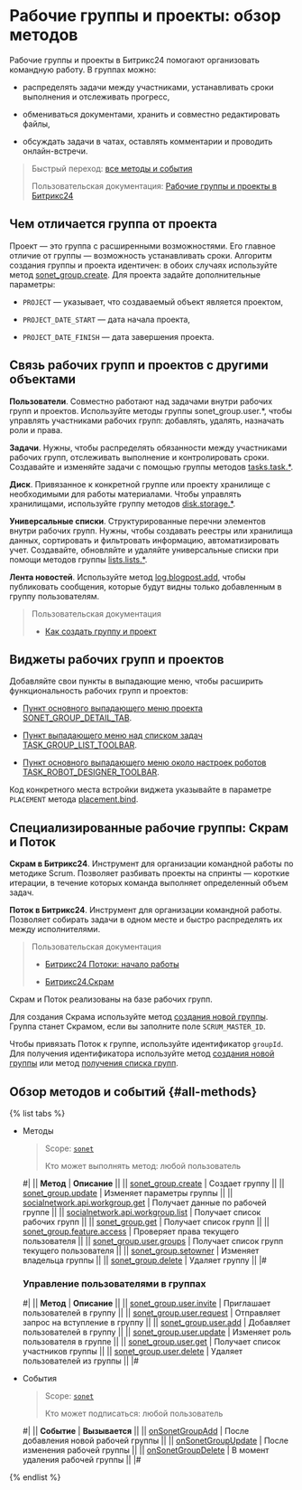 # Рабочие группы и проекты: обзор методов

Рабочие группы и проекты в Битрикс24 помогают организовать командную работу. В группах можно:

-  распределять задачи между участниками, устанавливать сроки выполнения и отслеживать прогресс,

-  обмениваться документами, хранить и совместно редактировать файлы,

-  обсуждать задачи в чатах, оставлять комментарии и проводить онлайн-встречи.

> Быстрый переход: [все методы и события](#all-methods)
>
> Пользовательская документация: [Рабочие группы и проекты в Битрикс24](https://helpdesk.bitrix24.ru/open/24491358/)

## Чем отличается группа от проекта

Проект — это группа с расширенными возможностями. Его главное отличие от группы — возможность устанавливать сроки. Алгоритм создания группы и проекта идентичен: в обоих случаях используйте метод [sonet_group.create](https://apidocs.bitrix24.ru/api-reference/sonet-group/sonet-group-create.html). Для проекта задайте дополнительные параметры:

-  `PROJECT` — указывает, что создаваемый объект является проектом,

-  `PROJECT_DATE_START` — дата начала проекта,

-  `PROJECT_DATE_FINISH` — дата завершения проекта.
  
## Связь рабочих групп и проектов с другими объектами

**Пользователи**. Совместно работают над задачами внутри рабочих групп и проектов. Используйте методы группы sonet_group.user.\*, чтобы управлять участниками рабочих групп: добавлять, удалять, назначать роли и права.

**Задачи**. Нужны, чтобы распределять обязанности между участниками рабочих групп, отслеживать выполнение и контролировать сроки. Создавайте и изменяйте задачи с помощью группы методов [tasks.task.\*](https://apidocs.bitrix24.ru/api-reference/tasks/index.html).

**Диск**. Привязанное к конкретной группе или проекту хранилище с необходимыми для работы материалами. Чтобы управлять хранилищами, используйте группу методов [disk.storage.\*](https://apidocs.bitrix24.ru/api-reference/disk/storage/index.html).

**Универсальные списки**. Структурированные перечни элементов внутри рабочих групп. Нужны, чтобы создавать реестры или хранилища данных, сортировать и фильтровать информацию, автоматизировать учет. Создавайте, обновляйте и удаляйте универсальные списки при помощи методов группы [lists.lists.\*](https://apidocs.bitrix24.ru/api-reference/lists/lists/index.html).

**Лента новостей**. Используйте метод [log.blogpost.add](https://apidocs.bitrix24.ru/api-reference/log/log-blogpost-add.html), чтобы публиковать сообщения, которые будут видны только добавленным в группу пользователям.

> Пользовательская документация
>
> - [Как создать группу и проект](https://helpdesk.bitrix24.ru/open/22699004/)

## Виджеты рабочих групп и проектов

Добавляйте свои пункты в выпадающие меню, чтобы расширить функциональность рабочих групп и проектов:

-  [Пункт основного выпадающего меню проекта SONET_GROUP_DETAIL_TAB](https://apidocs.bitrix24.ru/api-reference/widgets/workgroups/index.html).

-  [Пункт выпадающего меню над списком задач TASK_GROUP_LIST_TOOLBAR](https://apidocs.bitrix24.ru/api-reference/widgets/workgroups/toolbar.html).

-  [Пункт основного выпадающего меню около настроек роботов TASK_ROBOT_DESIGNER_TOOLBAR](https://apidocs.bitrix24.ru/api-reference/widgets/workgroups/robot-designer-toolbar.html).

Код конкретного места встройки виджета указывайте в параметре `PLACEMENT` метода [placement.bind](https://apidocs.bitrix24.ru/api-reference/widgets/placement-bind.html).

## Специализированные рабочие группы: Скрам и Поток

**Скрам в Битрикс24**. Инструмент для организации командной работы по методике Scrum. Позволяет разбивать проекты на спринты — короткие итерации, в течение которых команда выполняет определенный объем задач.

**Поток в Битрикс24**. Инструмент для организации командной работы. Позволяет собирать задачи в одном месте и быстро распределять их между исполнителями.

> Пользовательская документация
> 
> - [Битрикс24 Потоки: начало работы](https://helpdesk.bitrix24.ru/open/21307026/?sphrase_id=145628976)
> 
> - [Битрикс24.Скрам](https://helpdesk.bitrix24.ru/open/13660630/?sphrase_id=145628940)

Скрам и Поток реализованы на базе рабочих групп.

Для создания Скрама используйте метод [создания новой группы](https://apidocs.bitrix24.ru/api-reference/sonet-group/sonet-group-create.html). Группа станет Скрамом, если вы заполните поле `SCRUM_MASTER_ID`.

Чтобы привязать Поток к группе, используйте идентификатор `groupId`. Для получения идентификатора используйте метод [создания новой группы](https://apidocs.bitrix24.ru/api-reference/sonet-group/sonet-group-create.html) или метод [получения списка групп](https://apidocs.bitrix24.ru/api-reference/sonet-group/socialnetwork-api-workgroup-list.html).

## Обзор методов и событий {#all-methods}

{% list tabs %}

- Методы

    > Scope: [`sonet`](../../scopes/permissions.md)
    >
    > Кто может выполнять метод: любой пользователь

    #|
    || **Метод**                        | **Описание**                                ||
    || [sonet_group.create](https://apidocs.bitrix24.ru/api-reference/sonet-group/sonet-group-create.html)              | Создает группу                              ||
    || [sonet_group.update](https://apidocs.bitrix24.ru/api-reference/sonet-group/sonet-group-update.html)               | Изменяет параметры группы                   ||
    || [socialnetwork.api.workgroup.get](https://apidocs.bitrix24.ru/api-reference/sonet-group/socialnetwork-api-workgroup-get.html)  | Получает данные по рабочей группе           ||
    || [socialnetwork.api.workgroup.list](https://apidocs.bitrix24.ru/api-reference/sonet-group/socialnetwork-api-workgroup-list.html) | Получает список рабочих групп               ||
    || [sonet_group.get](https://apidocs.bitrix24.ru/api-reference/sonet-group/sonet-group-get.html)                  | Получает список групп                       ||
    || [sonet_group.feature.access](https://apidocs.bitrix24.ru/api-reference/sonet-group/sonet-group-feature-access.html)       | Проверяет права текущего пользователя       ||
    || [sonet_group.user.groups](https://apidocs.bitrix24.ru/api-reference/sonet-group/sonet-group-user-groups.html)          | Получает список групп текущего пользователя ||
    || [sonet_group.setowner](https://apidocs.bitrix24.ru/api-reference/sonet-group/sonet-group-setowner.html)             | Изменяет владельца группы                   ||
    || [sonet_group.delete](https://apidocs.bitrix24.ru/api-reference/sonet-group/sonet-group-delete.html)               | Удаляет группу                              ||
    |#

    ### Управление пользователями в группах
    #|
    || **Метод**                        | **Описание**                                ||
    || [sonet_group.user.invite](https://apidocs.bitrix24.ru/api-reference/sonet-group/members/sonet-group-user-invite.html)          | Приглашает пользователей в группу           ||
    || [sonet_group.user.request](https://apidocs.bitrix24.ru/api-reference/sonet-group/members/sonet-group-user-request.html)         | Отправляет запрос на вступление в группу    ||
    || [sonet_group.user.add](https://apidocs.bitrix24.ru/api-reference/sonet-group/members/sonet-group-user-add.html)             | Добавляет пользователей в группу            ||
    || [sonet_group.user.update](https://apidocs.bitrix24.ru/api-reference/sonet-group/members/sonet-group-user-update.html)          | Изменяет роль пользователя в группе         ||
    || [sonet_group.user.get](https://apidocs.bitrix24.ru/api-reference/sonet-group/members/sonet-group-user-get.html)             | Получает список участников группы           ||
    || [sonet_group.user.delete](https://apidocs.bitrix24.ru/api-reference/sonet-group/members/sonet-group-user-delete.html)          | Удаляет пользователей из группы             ||
    |#

- События

    > Scope: [`sonet`](../../scopes/permissions.md)
    >
    > Кто может подписаться: любой пользователь

    #|
    || **Событие**                      | **Вызывается**                              ||
    || [onSonetGroupAdd](https://apidocs.bitrix24.ru/api-reference/sonet-group/events/on-sonet-group-add.html)       | После добавления новой рабочей группы ||
    || [onSonetGroupUpdate](https://apidocs.bitrix24.ru/api-reference/sonet-group/events/on-sonet-group-update.html) | После изменения рабочей группы        ||
    || [onSonetGroupDelete](https://apidocs.bitrix24.ru/api-reference/sonet-group/events/on-sonet-group-delete.html) | В момент удаления рабочей группы         ||
    |#

{% endlist %}